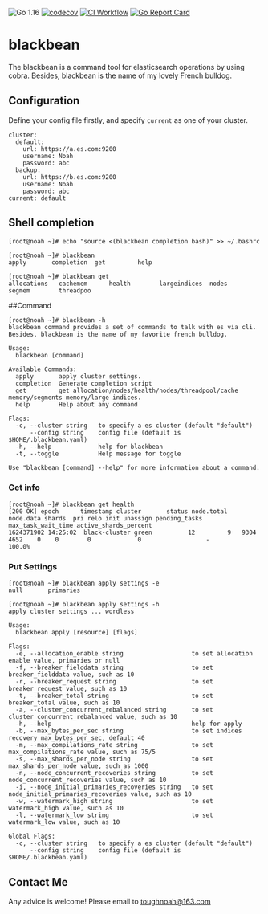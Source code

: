 ![Go 1.16](https://img.shields.io/badge/Go-v1.16-blue)
[![codecov](https://codecov.io/gh/toughnoah/blackbean/branch/master/graph/badge.svg?token=4UUTYZ6NCF)](https://codecov.io/gh/toughnoah/blackbean)
[![CI Workflow](https://github.com/toughnoah/blackbean/actions/workflows/test-coverage.yaml/badge.svg)](https://github.com/toughnoah/blackbean/actions/workflows/test-coverage.yaml)
[![Go Report Card](https://goreportcard.com/badge/github.com/toughnoah/blackbean)](https://goreportcard.com/report/github.com/toughnoah/blackbean)
# blackbean

The blackbean is a command tool for elasticsearch operations by using cobra. Besides, blackbean is the name of my lovely French bulldog.

## Configuration
Define your config file firstly, and specify `current` as one of your cluster.
```
cluster:
  default:
    url: https://a.es.com:9200
    username: Noah
    password: abc
  backup:
    url: https://b.es.com:9200
    username: Noah
    password: abc
current: default
```

## Shell completion
```console
[root@noah ~]# echo "source <(blackbean completion bash)" >> ~/.bashrc
```
```console
[root@noah ~]# blackbean
apply       completion  get         help
```
```console
[root@noah ~]# blackbean get
allocations   cachemem      health        largeindices  nodes         segmem        threadpoo
```

##Command
```console
[root@noah ~]# blackbean -h
blackbean command provides a set of commands to talk with es via cli.
Besides, blackbean is the name of my favorite french bulldog.

Usage:
  blackbean [command]

Available Commands:
  apply       apply cluster settings.
  completion  Generate completion script
  get         get allocation/nodes/health/nodes/threadpool/cache memory/segments memory/large indices.
  help        Help about any command

Flags:
  -c, --cluster string   to specify a es cluster (default "default")
      --config string    config file (default is $HOME/.blackbean.yaml)
  -h, --help             help for blackbean
  -t, --toggle           Help message for toggle

Use "blackbean [command] --help" for more information about a command.
```
### Get info
```console
[root@noah ~]# blackbean get health
[200 OK] epoch      timestamp cluster       status node.total node.data shards  pri relo init unassign pending_tasks max_task_wait_time active_shards_percent
1624371902 14:25:02  black-cluster green          12         9   9304 4652    0    0        0             0                  -                100.0%
```

### Put Settings
```console
[root@noah ~]# blackbean apply settings -e
null       primaries
```
```console
[root@noah ~]# blackbean apply settings -h
apply cluster settings ... wordless

Usage:
  blackbean apply [resource] [flags]

Flags:
  -e, --allocation_enable string                   to set allocation enable value, primaries or null
  -f, --breaker_fielddata string                   to set breaker_fielddata value, such as 10
  -r, --breaker_request string                     to set breaker_request value, such as 10
  -t, --breaker_total string                       to set breaker_total value, such as 10
  -a, --cluster_concurrent_rebalanced string       to set cluster_concurrent_rebalanced value, such as 10
  -h, --help                                       help for apply
  -b, --max_bytes_per_sec string                   to set indices recovery max_bytes_per_sec, default 40
  -m, --max_compilations_rate string               to set max_compilations_rate value, such as 75/5
  -s, --max_shards_per_node string                 to set max_shards_per_node value, such as 1000
  -n, --node_concurrent_recoveries string          to set node_concurrent_recoveries value, such as 10
  -i, --node_initial_primaries_recoveries string   to set node_initial_primaries_recoveries value, such as 10
  -w, --watermark_high string                      to set watermark_high value, such as 10
  -l, --watermark_low string                       to set watermark_low value, such as 10

Global Flags:
  -c, --cluster string   to specify a es cluster (default "default")
      --config string    config file (default is $HOME/.blackbean.yaml)
```

## Contact Me
Any advice is welcome! Please email to toughnoah@163.com
